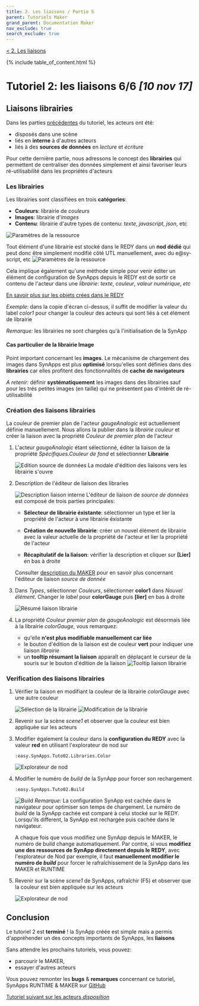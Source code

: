 ```yaml
---
title: 2. Les liaisons / Partie 5
parent: Tutoriels Maker
grand_parent: Documentation Maker
nav_exclude: true
search_exclude: true
---
```


[< 2. Les liaisons](./index.md)

{% include table_of_content.html %}

# Tutoriel 2: les liaisons **6/6** *[10 nov 17]*

## Liaisons **librairies**

Dans les parties [précédentes](part5.md) du tutoriel, les acteurs ont été:

* disposés dans une scène
* liés en **interne** à d'autres acteurs
* liés à des **sources de données** en *lecture* et *écriture*

Pour cette dernière partie, nous adressons le concept des **librairies** qui permettent de centraliser des données simplement et ainsi favoriser leurs ré-utilisabilité dans les propriétés d'acteurs

### Les librairies

Les librairies sont classifiées en trois **catégories**:

* **Couleurs**: librairie de *couleurs*
* **Images**: librairie d'*images*
* **Contenu**: librairie d'autre types de contenu: *texte*, *javascript*, *json*, etc

![Paramètres de la ressource](assets/part6_1.png)

Tout élément d'une librairie est stocké dans le REDY dans un **nod dédié** qui peut donc être simplement modifié côté UTL manuellement, avec du e@sy-script, etc
![Paramètres de la ressource](assets/part6_2.png)

Cela implique également qu'une méthode simple pour venir éditer un élément de configuration de SynApps depuis le REDY est de sortir ce contenu de l'acteur dans une *librairie*: _texte_, _couleur_, _valeur numérique_, _etc_

[En savoir plus sur les objets crées dans le REDY](../../redy/explore.md)

*Exemple:* dans la copie d'écran ci-dessus, il suffit de modifier la valeur du label *color1* pour changer la couleur des acteurs qui sont liés à cet élément de librairie

*Remarque:* les librairies ne sont chargées qu'à l'initialisation de la SynApp

#### Cas particulier de la librairie Image

Point important concernant les **images**. Le mécanisme de chargement des images dans SynApps est plus **optimisé** lorsqu'elles sont définies dans des **librairies** car elles profitent des fonctionnalités de **cache de navigateurs**

_A retenir:_ définir **systématiquement** les images dans des librairies sauf pour les trés petites images (en taille) qui ne présentent pas d'intérêt de ré-utilisabilité

### Création des liaisons **librairies**

La couleur de premier plan de l'acteur *gaugeAnalogic* est actuellement définie manuellement. Nous allons la publier dans la *librairie couleur* et créer la liaison avec la propriété *Couleur de premier plan* de l'acteur

1. L'acteur *gaugeAnalogic* étant sélectionné, éditer la liaison de la propriété *Spécifiques.Couleur de fond* et sélectionner **Librairie**

    ![Edition source de données](assets/part6_3.png)
    La modale d'édition des liaisons vers les librairie s'ouvre

2. Description de l'éditeur de liaison des libraries

    ![Description liaison  interne](assets/part6_4.png)
    L'éditeur de liaison de *source de données* est composé de trois parties principales:

    * **Sélecteur de librairie éxistante**: sélectionner un type et lier la propriété de l'acteur à une librairie éxistante

    * **Création de nouvelle librairie**: créer un nouvel élément de librairie avec la valeur actuelle de la propriété de l'acteur et lier la propriété de l'acteur

    * **Récapitulatif de la liaison**: vérifier la description et cliquer sur **[Lier]** en bas à droite

    Consulter [description du MAKER](../../designer.md) pour en savoir plus concernant l'éditeur de liaison *source de donnée*

3. Dans *Types*, sélectionner *Couleurs*, sélectionner **color1** dans *Nouvel élément*. Changer le *label* pour **colorGauge** puis **[lier]** en bas à droite

    ![Résumé liaison librairie](assets/part6_5.png)

4. La propriété *Couleur premier plan* de *gaugeAnalogic* est désormais liée à la librairie *colorGauge*, vous remarquez:
    * qu'elle **n'est plus modifiable manuellement car liée**
    * le bouton d'édition de la liaison est de couleur **vert** pour indiquer une liaison *librairie*
    * un **tooltip résumant la liaison** apparaît en déplaçant le curseur de la souris sur le bouton d'édition de la liaison
    ![Tooltip liaison librairie](assets/part6_6.png)

### Verification des liaisons **librairies**

1. Vérifier la liaison en modifiant la couleur de la librairie *colorGauge* avec une autre couleur

    ![Sélection de la librairie](assets/part6_7.png)
    ![Modification de la librairie](assets/part6_8.png)

2. Revenir sur la scène *scene1* et observer que la couleur est bien appliquée sur les acteurs

3. Modifier également la couleur dans la **configuration du REDY** avec la valeur **red** en utilisant l'explorateur de nod sur

    ```TEXT
    :easy.SynApps.Tuto02.Libraries.Color
    ```
    ![Explorateur de nod](assets/part6_9.png)

4. Modifier le numéro de _build_ de la SynApp pour forcer son rechargement

    ```:easy.SynApps.Tuto02.Build```

    ![Build](assets/build.png)
    _Remarque:_ La configuration SynApp est cachée dans le navigateur pour optimiser son temps de chargement. Le numéro de _build_ de la SynApp cachée est comparé à celui stocké sur le REDY. Lorsqu'ils different, la SynApp est rechargée puis cachée dans le navigateur.

    A chaque fois que vous modifiez une SynApp depuis le MAKER, le numéro de build change automatiquement. Par contre, si vous **modifiez une des ressources de SynApp directement depuis le REDY**, avec l'explorateur de Nod par exemple, il faut **manuellement modifier le numéro de _build_** pour forcer le rafraîchissement de la SynApp dans les MAKER et RUNTIME

5. Revenir sur la scène *scene1* de SynApps, rafraîchir (F5) et observer que la couleur est bien appliquée sur les acteurs

    ![Explorateur de nod](assets/part6_10.png)

## Conclusion

Le tutoriel 2 est **terminé** ! la SynApp créée est simple mais a permis d'appréhender un des concepts importants de SynApps, les **liaisons**

Sans attendre les prochains tutoriels, vous pouvez:

* parcourir le MAKER,
* essayer d'autres acteurs

Vous pouvez remonter les **bugs** & **remarques** concernant ce tutoriel, SynApps RUNTIME & MAKER sur [GitHub](https://github.com/witsa/synapps/issues)

[Tutoriel suivant sur les acteurs _disposition_](../tuto03/index.md)
